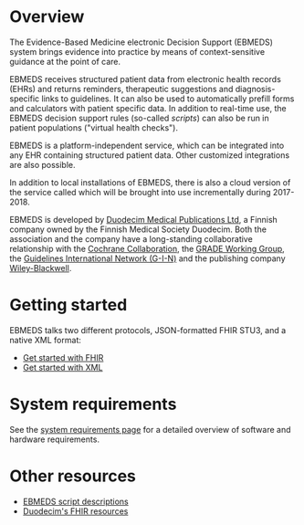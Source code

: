# Overview

The Evidence-Based Medicine electronic Decision Support (EBMEDS) system brings evidence into practice by means of context-sensitive guidance at the point of care.

EBMEDS receives structured patient data from electronic health records (EHRs) and returns reminders, therapeutic suggestions and diagnosis-specific links to guidelines. It can also be used to automatically prefill forms and calculators with patient specific data. In addition to real-time use, the EBMEDS decision support rules (so-called *scripts*) can also be run in patient populations ("virtual health checks").

EBMEDS is a platform-independent service, which can be integrated into any EHR containing structured patient data. Other customized integrations are also possible.

In addition to local installations of EBMEDS, there is also a cloud version of the service called [](https://ebmedscloud.org) which will be brought into use incrementally during 2017-2018.

EBMEDS is developed by [Duodecim Medical Publications Ltd](http://www.duodecimpublications.com/), a Finnish company owned by the Finnish Medical Society Duodecim. Both the association and the company have a long-standing collaborative relationship with the [Cochrane Collaboration](http://www.cochrane.org/), the [GRADE Working Group](http://www.gradeworkinggroup.org/), the [Guidelines International Network (G-I-N)](http://www.g-i-n.net/) and the publishing company [Wiley-Blackwell](http://www.wiley.com/).

# Getting started

EBMEDS talks two different protocols, JSON-formatted FHIR STU3, and a native XML format:

* [Get started with FHIR](api/fhir/getting-started.md)
* [Get started with XML](api/xml/getting-started.md)

# System requirements

See the [system requirements page](system-requirements.md) for a detailed overview of software and hardware requirements.

# Other resources

* [EBMEDS script descriptions](http://www.ebmeds.org/web/guest/scripts)
* [Duodecim's FHIR resources](https://simplifier.net/DuodecimCDS)